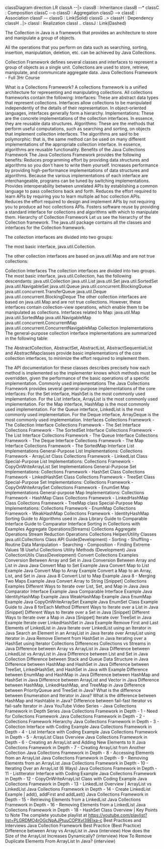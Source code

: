 
classDiagram
    direction LR
    classA --|> classB : Inheritance
    classB --* classC : Composition
    classC --o classD : Aggregation
    classD --> classE : Association
    classF -- classG : Link(Solid)
    classG ..> classH : Dependency
    classH ..|> classI : Realization
    classI .. classJ : Link(Dashed)
    
The Collection in Java is a framework that provides an architecture to store and manipulate a group of objects.
 
All the operations that you perform on data such as searching, sorting, insertion, manipulation, deletion, etc. can be achieved by Java Collections.
 
Collection Framework defines several classes and interfaces to represent a group of objects as a single unit. Collections are used to store, retrieve, manipulate, and communicate aggregate data. 
Java Collections Framework - Full 3Hr Course

What is a Collections Framework?
A collections framework is a unified architecture for representing and manipulating collections.
All collections frameworks contain the following:
Interfaces: These are abstract data types that represent collections. Interfaces allow collections to be manipulated independently of the details of their representation. In object-oriented languages, interfaces generally form a hierarchy.
Implementations: These are the concrete implementations of the collection interfaces. In essence, they are reusable data structures.
Algorithms: These are the methods that perform useful computations, such as searching and sorting, on objects that implement collection interfaces. The algorithms are said to be polymorphic: that is, the same method can be used on many different implementations of the appropriate collection interface. In essence, algorithms are reusable functionality.
Benefits of the Java Collections Framework
The Java Collections Framework provides the following benefits:
Reduces programming effort by providing data structures and algorithms so you don't have to write them yourself.
Increases performance by providing high-performance implementations of data structures and algorithms. Because the various implementations of each interface are interchangeable, programs can be tuned by switching implementations.
Provides interoperability between unrelated APIs by establishing a common language to pass collections back and forth.
Reduces the effort required to learn APIs by requiring you to learn multiple ad hoc collection APIs.
Reduces the effort required to design and implement APIs by not requiring you to produce ad hoc collections APIs.
Fosters software reuse by providing a standard interface for collections and algorithms with which to manipulate them.
Hierarchy of Collection Framework
Let us see the hierarchy of the Collection framework. The java.util package contains all the classes and interfaces for the Collection framework.

The collection interfaces are divided into two groups:

The most basic interface, java.util.Collection.

 The other collection interfaces are based on java.util.Map and are not true collections:


Collection Interfaces
The collection interfaces are divided into two groups. The most basic interface, java.util.Collection, has the following descendants:
java.util.Collection
java.util.List
java.util.Set
java.util.SortedSet
java.util.NavigableSet
java.util.Queue
java.util.concurrent.BlockingQueue
java.util.concurrent.TransferQueue
java.util.Deque
java.util.concurrent.BlockingDeque 
The other collection interfaces are based on java.util.Map and are not true collections. However, these interfaces contain collection-view operations, which enable them to be manipulated as collections. 
Interfaces related to Map:
java.util.Map
java.util.SortedMap
java.util.NavigableMap
java.util.concurrent.ConcurrentMap
java.util.concurrent.ConcurrentNavigableMap
Collection Implementations
The general-purpose collection interface implementations are summarized in the following table:

The AbstractCollection, AbstractSet, AbstractList, AbstractSequentialList and AbstractMapclasses provide basic implementations of the core collection interfaces, to minimize the effort required to implement them. 

The API documentation for these classes describes precisely how each method is implemented so the implementer knows which methods must be overridden, given the performance of the basic operations of a specific implementation.
Commonly used implementations
The Java Collections Framework provides several general-purpose implementations of the core interfaces:
For the Set interface, HashSet is the most commonly used implementation.
For the List interface, ArrayList is the most commonly used implementation.
For the Map interface, HashMap is the most commonly used implementation.
For the Queue interface, LinkedList is the most commonly used implementation.
For the Deque interface, ArrayDeque is the most commonly used implementation.
Interfaces
Collections Framework - The Collection Interface
Collections Framework - The Set Interface 
Collections Framework - The SortedSet Interface 
Collections Framework - The List Interface
Collections Framework - The Queue Interface
Collections Framework - The Deque Interface
Collections Framework - The Map Interface 
Collections Framework - The SortedMap Interface
List Implementations
General-Purpose List Implementations:
Collections Framework - ArrayList Class
Collections Framework - LinkedList Class
Special-Purpose List Implementations:
Collections Framework - CopyOnWriteArrayList
Set Implementations
General-Purpose Set Implementations:
Collections Framework - HashSet Class
Collections Framework - LinkedHashSet Class
Collections Framework - TreeSet Class
Special-Purpose Set Implementations:
Collections Framework - CopyOnWriteArraySet
Collections Framework - EnumSet
Map Implementations
General-purpose Map Implementations:
Collections Framework - HashMap Class
Collections Framework - LinkedHashMap Class
Collections Framework - TreeMap class
Special-Purpose Map Implementations:
Collections Framework - EnumMap
Collections Framework - WeakHashMap
Collections Framework - IdentityHashMap
Sorting
Guide to Algorithms used in Java Library
Guide to Comparable Interface
Guide to Comparator Interface
Sorting in Collections with Examples
Aggregate Operations(Streams)
Collections Aggregate Operations
Stream Reduction Operations
Collections Helper/Utility Classes
java.util.Collections Class API Guide(Development)
          - Sorting
          - Shuffling
          - Routine Data Manipulation
          - Searching
          - Composition
          - Finding Extreme Values
18 Useful Collections Utility Methods (Development)
Java CollectionUtils Class(Development)
Convert Collections Examples
Conversion Between Array and Set in Java
Conversion Between Array and List in Java
Java Convert Map to Set Example
Java Convert Map to List Example
Java Convert Map to Array Example
Convert a Map to an Array, List, and Set in Java
Java 8 Convert List to Map Example
Java 8 - Merging Two Maps Example
Java Convert Array to String [Snippet]
Collections Examples
Different Ways to Iterate over List, Set, and Map in Java
Java Comparator Interface Example
Java Comparable Interface Example
Java IdentityHashMap Example
Java WeakHashMap Example
Java EnumMap Example
Java CopyOnWriteArraySet Example
Java EnumSet Class Example
Guide to Java 8 forEach Method
Different Ways to Iterate over a List in Java [Snippet]
Different Ways to Iterate over a Set in Java [Snippet]
Different Ways to Iterate over a Map in Java [Snippet]
Iterate over TreeSet in Java Example
Iterate over LinkedHashSet in Java Example
Remove First and Last Elements of LinkedList in Java
Iterate over LinkedList using an Iterator in Java
Search an Element in an ArrayList in Java
Iterate over ArrayList using Iterator in Java
Remove Element from HashSet in Java
Iterating over a HashSet using Iterator
Collections Differences
Collections vs Streams in Java
Difference between Array vs ArrayList in Java
Difference between LinkedList vs ArrayList in Java
Difference between List and Set in Java Collection
Difference between Stack and Queue Data Structure in Java
Difference between HashMap and HashSet in Java
Difference between TreeSet, LinkedHashSet, and HashSet in Java with Example
Difference between EnumMap and HashMap in Java
Difference between HashMap and HashSet in Java
Difference between ArrayList and Vector in Java
Difference between HashMap, LinkedHashMap, and TreeMap in Java
Difference between PriorityQueue and TreeSet in Java?
What is the difference between Enumeration and Iterator in Java?
What is the difference between HashMap and Hashtable in Java?
Difference between fail-fast Iterator vs fail-safe Iterator in Java 
YouTube Video Series - Java Collections Framework in Depth Series
Java Collections Framework in Depth - 1 - Need for Collections Framework
Java Collections Framework in Depth - 2 - Collections Framework Hierarchy
Java Collections Framework in Depth - 3 - Collection Interface with Coding Example
Java Collections Framework in Depth - 4 - List Interface with Coding Example
Java Collections Framework in Depth - 5 - ArrayList Class Overview
Java Collections Framework in Depth - 6 - Creating an ArrayList and Adding New Elements to It
Java Collections Framework in Depth - 7 - Creating ArrayList from Another Collection
Java Collections Framework in Depth - 8 - Accessing Elements from an ArrayList
Java Collections Framework in Depth - 9 - Removing Elements from an ArrayList
Java Collections Framework in Depth - 10 - Iterating Over an ArrayList (6 Ways)
Java Collections Framework in Depth - 11 - ListIterator Interface with Coding Example
Java Collections Framework in Depth - 12 - CopyOnWriteArrayList Class with Coding Example
Java Collections Framework in Depth - 13 - LinkedList Overview | ArrayList vs LinkedList
Java Collections Framework in Depth - 14 - Create LinkedList Example | add(), addFirst and addLast()
Java Collections Framework in Depth - 15 - Retrieving Elements from a LinkedList
Java Collections Framework in Depth - 16 - Removing Elements from a LinkedList
Java Collections Framework in Depth - 18 - HashSet Class Overview | Key Points to Note
The complete youtube playlist at https://youtube.com/playlist?list=PLGRDMO4rOGcNpAJPtuuCOPXvI39Elxa-c
Best Practices and Interviews
Java Collection Framework Best Practice  (Best Practice)
Difference between Array vs ArrayList in Java (interview)
How does the Size of the ArrayList Increases Dynamically? (interview)
How To Remove Duplicate Elements From ArrayList In Java? (interview)
